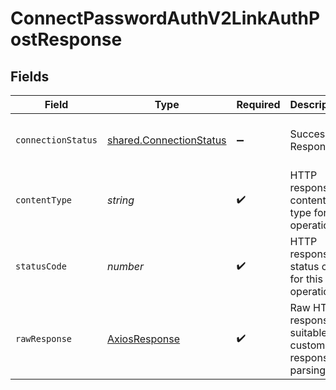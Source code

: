 # ConnectPasswordAuthV2LinkAuthPostResponse


## Fields

| Field                                                                     | Type                                                                      | Required                                                                  | Description                                                               | Example                                                                   |
| ------------------------------------------------------------------------- | ------------------------------------------------------------------------- | ------------------------------------------------------------------------- | ------------------------------------------------------------------------- | ------------------------------------------------------------------------- |
| `connectionStatus`                                                        | [shared.ConnectionStatus](../../../sdk/models/shared/connectionstatus.md) | :heavy_minus_sign:                                                        | Successful Response                                                       | {<br/>"success": true<br/>}                                               |
| `contentType`                                                             | *string*                                                                  | :heavy_check_mark:                                                        | HTTP response content type for this operation                             |                                                                           |
| `statusCode`                                                              | *number*                                                                  | :heavy_check_mark:                                                        | HTTP response status code for this operation                              |                                                                           |
| `rawResponse`                                                             | [AxiosResponse](https://axios-http.com/docs/res_schema)                   | :heavy_check_mark:                                                        | Raw HTTP response; suitable for custom response parsing                   |                                                                           |